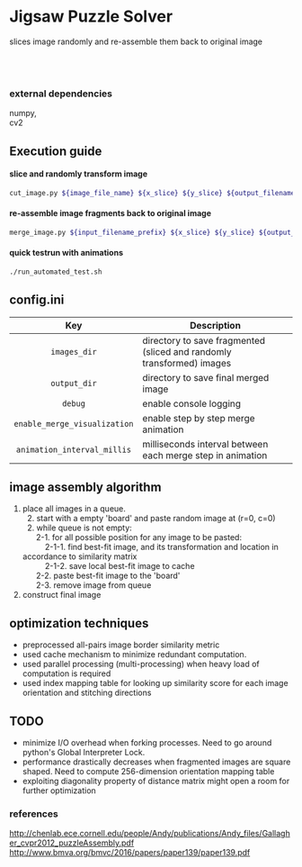 # Jigsaw Puzzle Solver
slices image randomly and re-assemble them back to original image<br />
<br /><br /><br />

### external dependencies
numpy,<br />
cv2

## Execution guide
#### slice and randomly transform image
```sh
cut_image.py ${image_file_name} ${x_slice} ${y_slice} ${output_filename_prefix}
```
#### re-assemble image fragments back to original image
```sh
merge_image.py ${input_filename_prefix} ${x_slice} ${y_slice} ${output_filename}
```
#### quick testrun with animations
```sh
./run_automated_test.sh
```

## config.ini
| Key | Description |
| :---: | --- |
| `images_dir` | directory to save fragmented (sliced and randomly transformed) images |
| `output_dir` | directory to save final merged image |
| `debug` | enable console logging |
| `enable_merge_visualization` | enable step by step merge animation |
| `animation_interval_millis` | milliseconds interval between each merge step in animation |

## image assembly algorithm
1. place all images in a queue.<br />
&nbsp;&nbsp;2. start with a empty 'board' and paste random image at (r=0, c=0)<br />
&nbsp;&nbsp;2. while queue is not empty:<br />
&nbsp;&nbsp;&nbsp;&nbsp;&nbsp;&nbsp;2-1. for all possible position for any image to be pasted:<br />
&nbsp;&nbsp;&nbsp;&nbsp;&nbsp;&nbsp;&nbsp;&nbsp;&nbsp;&nbsp;2-1-1. find best-fit image, and its transformation and location in accordance to similarity matrix<br />
&nbsp;&nbsp;&nbsp;&nbsp;&nbsp;&nbsp;&nbsp;&nbsp;&nbsp;&nbsp;2-1-2. save local best-fit image to cache<br />
&nbsp;&nbsp;&nbsp;&nbsp;&nbsp;&nbsp;2-2. paste best-fit image to the 'board'<br />
&nbsp;&nbsp;&nbsp;&nbsp;&nbsp;&nbsp;2-3. remove image from queue<br />
3. construct final image<br />

## optimization techniques
- preprocessed all-pairs image border similarity metric
- used cache mechanism to minimize redundant computation.
- used parallel processing (multi-processing) when heavy load of computation is required
- used index mapping table for looking up similarity score for each image orientation and stitching directions

## TODO
- minimize I/O overhead when forking processes. Need to go around python's Global Interpreter Lock.
- performance drastically decreases when fragmented images are square shaped. Need to compute 256-dimension orientation mapping table
- exploiting diagonality property of distance matrix might open a room for further optimization

### references
http://chenlab.ece.cornell.edu/people/Andy/publications/Andy_files/Gallagher_cvpr2012_puzzleAssembly.pdf
http://www.bmva.org/bmvc/2016/papers/paper139/paper139.pdf
